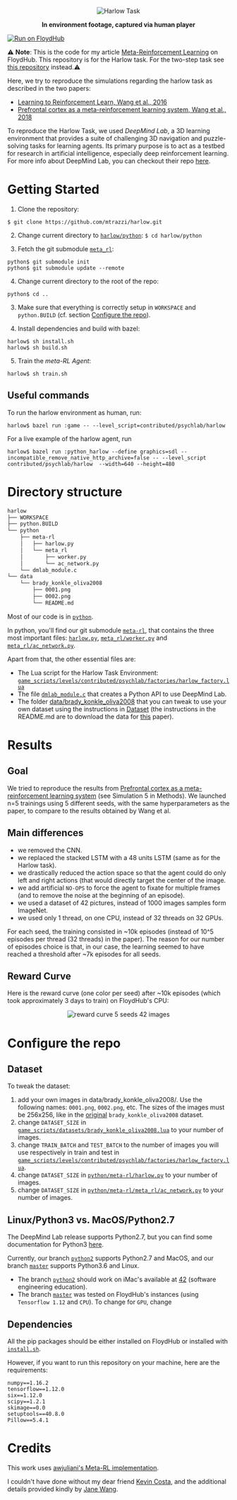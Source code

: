 <p align="center">
  <img src="/docs/template/harlow_task.gif" alt="Harlow Task">
</p>

<p align="center">
  <b>In environment footage, captured via human player</b>
</p>

[![Run on FloydHub](https://img.shields.io/badge/Run%20on-FloydHub-blue.svg)](https://floydhub.com/run?template=https://github.com/mtrazzi/harlow)

⚠ **Note**: This is the code for my article [Meta-Reinforcement Learning](https://blog.floydhub.com/author/michaeltrazzi/) on FloydHub. This repository is for the Harlow task. For the two-step task see [this repository](https://github.com/mtrazzi/two-step-task) instead.⚠

Here, we try to reproduce the simulations regarding the harlow task as described in the two papers:
- [Learning to Reinforcement Learn, Wang et al., 2016](https://arxiv.org/pdf/1611.05763v1.pdf)
- [Prefrontal cortex as a meta-reinforcement learning system, Wang et al., 2018](https://www.biorxiv.org/content/biorxiv/early/2018/04/13/295964.full.pdf)

To reproduce the Harlow Task, we used *DeepMind Lab*, a 3D learning environment that provides a suite of challenging 3D navigation and puzzle-solving
tasks for learning agents. Its primary purpose is to act as a testbed for
research in artificial intelligence, especially deep reinforcement learning.
For more info about DeepMind Lab, you can checkout their repo [here](https://github.com/deepmind/lab).

# Getting Started

1. Clone the repository:

```$ git clone https://github.com/mtrazzi/harlow.git```

2. Change current directory to [`harlow/python`](https://github.com/mtrazzi/harlow/tree/master/python):
```$ cd harlow/python```

2. Fetch the git submodule [`meta_rl`](https://github.com/mtrazzi/meta_rl.git):

```
python$ git submodule init
python$ git submodule update --remote
```

4. Change current directory to the root of the repo:
```
python$ cd ..
```

3. Make sure that everything is correctly setup in `WORKSPACE` and `python.BUILD` (cf. section [Configure the repo](https://github.com/mtrazzi/harlow#configure-the-repo)).

4. Install dependencies and build with bazel:

```
harlow$ sh install.sh
harlow$ sh build.sh
```

5. Train the *meta-RL Agent*:

```
harlow$ sh train.sh
```

## Useful commands

To run the harlow environment as human, run:

```
harlow$ bazel run :game -- --level_script=contributed/psychlab/harlow
```

For a live example of the harlow agent, run

```
harlow$ bazel run :python_harlow --define graphics=sdl --incompatible_remove_native_http_archive=false -- --level_script contributed/psychlab/harlow  --width=640 --height=480
```

# Directory structure

``` bash
harlow
├── WORKSPACE
├── python.BUILD
└── python
    ├── meta-rl
    │   ├── harlow.py
    │   └── meta_rl
    │       ├── worker.py
    │       └── ac_network.py
    └── dmlab_module.c
└── data
    └── brady_konkle_oliva2008
        ├── 0001.png
        ├── 0002.png
        └── README.md
```

Most of our code is in [`python`](https://github.com/mtrazzi/harlow/tree/master/python).

In python, you'll find our git submodule [`meta-rl`](https://github.com/mtrazzi/meta_rl), that contains the three most important files: [`harlow.py`](https://github.com/mtrazzi/meta_rl/blob/master/harlow.py), [`meta_rl/worker.py`](https://github.com/mtrazzi/meta_rl/blob/master/meta_rl/worker.py) and [`meta_rl/ac_network.py`](https://github.com/mtrazzi/meta_rl/blob/master/meta_rl/ac_network.py).

Apart from that, the other essential files are:
- The Lua script for the Harlow Task Environment: [`game_scripts/levels/contributed/psychlab/factories/harlow_factory.lua`](https://github.com/mtrazzi/harlow/blob/master/game_scripts/levels/contributed/psychlab/factories/harlow_factory.lua)
- The file [`dmlab_module.c`](https://github.com/mtrazzi/harlow/blob/master/python/dmlab_module.c) that creates a Python API to use DeepMind Lab.
- The folder [data/brady_konkle_oliva2008](https://github.com/mtrazzi/harlow/tree/master/data/brady_konkle_oliva2008) that you can tweak to use your own dataset using the instructions in [Dataset](https://github.com/mtrazzi/harlow/blob/master/README.md#dataset) (the instructions in the README.md are to download the data for [this](https://www.pnas.org/content/105/38/14325) paper).

# Results

## Goal
We tried to reproduce the results from [Prefrontal cortex as a meta-reinforcement learning system](https://www.biorxiv.org/content/biorxiv/early/2018/04/13/295964.full.pdf) (see Simulation 5 in Methods). We launched n=5 trainings using 5 different seeds, with the same hyperparameters as the paper, to compare to the results obtained by Wang et al.

## Main differences
- we removed the CNN.
- we replaced the stacked LSTM with a 48 units LSTM (same as for the Harlow task).
- we drastically reduced the action space so that the agent could do only left and right actions (that would directly target the center of the image.
- we add artificial `NO-OPS` to force the agent to fixate for multiple frames (and to remove the noise at the beginning of an episode).
- we used a dataset of 42 pictures, instead of 1000 images samples form ImageNet.
- we used only 1 thread, on one CPU, instead of 32 threads on 32 GPUs.

For each seed, the training consisted in ~10k episodes (instead of 10^5 episodes per thread (32 threads) in the paper). The reason for our number of episodes choice is that, in our case, the learning seemed to have reached a threshold after ~7k episodes for all seeds.

## Reward Curve

Here is the reward curve (one color per seed) after ~10k episodes (which took approximately 3 days to train) on FloydHub's CPU:

<p align="center">
  <img src="/docs/template/reward_cuve_5_seeds_42_images.png" alt="reward curve 5 seeds 42 images">
</p>

# Configure the repo

## Dataset

To tweak the dataset:

1. add your own images in data/brady_konkle_oliva2008/. Use the following names: `0001.png`, `0002.png`, etc. The sizes of the images must be 256x256, like in the [original](https://github.com/deepmind/lab/tree/master/data/brady_konkle_oliva2008) `brady_konkle_oliva2008` dataset.
2. change `DATASET_SIZE` in [`game_scripts/datasets/brady_konkle_oliva2008.lua`](https://github.com/mtrazzi/harlow/blob/master/game_scripts/datasets/brady_konkle_oliva2008.lua) to your number of images.
3. change `TRAIN_BATCH` and `TEST_BATCH` to the number of images you will use respectively in train and test in [`game_scripts/levels/contributed/psychlab/factories/harlow_factory.lua`](https://github.com/mtrazzi/harlow/blob/master/game_scripts/levels/contributed/psychlab/factories/harlow_factory.lua).
4. change `DATASET_SIZE` in [`python/meta-rl/harlow.py`](https://github.com/mtrazzi/meta_rl/blob/master/harlow.py) to your number of images.
5. change `DATASET_SIZE` in [`python/meta-rl/meta_rl/ac_network.py`](https://github.com/mtrazzi/meta_rl/blob/master/meta_rl/ac_network.py) to your number of images.

## Linux/Python3 vs. MacOS/Python2.7

The DeepMind Lab release supports Python2.7, but you can find some documentation for Python3 [here](https://github.com/deepmind/lab/blob/master/docs/users/build.md#python-dependencies).

Currently, our branch [`python2`](https://github.com/mtrazzi/harlow/tree/python2) supports Python2.7 and MacOS, and our branch [`master`](https://github.com/mtrazzi/harlow) supports Python3.6 and Linux.
- The branch [`python2`](https://github.com/mtrazzi/harlow/tree/python2) should work on iMac's available at [42](https://www.42.us.org/) (software engineering education).
- The branch [`master`](https://github.com/mtrazzi/harlow) was tested on FloydHub's instances (using `Tensorflow 1.12` and `CPU`). To change for `GPU`, change 

## Dependencies

All the pip packages should be either installed on FloydHub or installed with [`install.sh`](https://github.com/mtrazzi/harlow/blob/master/install.sh).

However, if you want to run this repository on your machine, here are the requirements:
```
numpy==1.16.2
tensorflow==1.12.0
six==1.12.0
scipy==1.2.1
skimage==0.0
setuptools==40.8.0
Pillow==5.4.1
```

# Credits

This work uses [awjuliani's Meta-RL implementation](https://github.com/awjuliani/Meta-RL).

I couldn't have done without my dear friend [Kevin Costa](https://github.com/kcosta42), and the additional details provided kindly by [Jane Wang](http://www.janexwang.com/).
